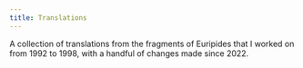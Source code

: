 ```yaml
---
title: Translations
---
```


A collection of translations from the fragments of Euripides that I worked on from 1992 to 1998,
with a handful of changes made since 2022.
